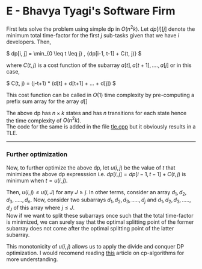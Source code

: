 # E - Bhavya Tyagi's Software Firm

First lets solve the problem using simple dp in $O(n^2 k)$. Let $dp[i][j]$ denote the minimum total time-factor for the first $j$ sub-tasks given that we have $i$ developers.
Then,

$
dp[i, j] = \min_{0 \leq t \leq j} \, \{dp[i-1, t-1] + C(t, j)\}
$

where $C(t, j)$ is a cost function of the subarray $a[t], a[t+1], .... , a[j]$ or in this case,

$
C(t, j) = (j-t+1) * (d[t] + d[t+1] + ... + d[j])
$

This cost function can be called in $O(1)$ time complexity by pre-computing a prefix sum array for the array $d[]$

The above dp has $n \times k$ states and has $n$ transitions for each state hence the time complexity of $O(n^2 k)$.<br>
The code for the same is added in the file [tle.cpp](https://github.com/GoMyno-IIT-Goa/Game-Of-Codes-2024/blob/main/GOC-II/E%20-%20Bhavya%20Tyagi's%20Software%20Firm/tle.cpp) but it obviously results in a TLE.

---

### Further optimization
Now, to further optimize the above dp, let $u(i,j)$ be the value of $t$ that minimizes the above dp expresssion i.e. $dp[i, j] = dp[i-1, t-1] + C(t, j)$ is minimum when $t = u(i,j)$.

Then, $u(i,j) \leq u(i, J)$ for any $J \geq j$. In other terms, consider an array $d_1, d_2, d_3, ..... ,d_n$. Now, consider two subarrays $d_1, d_2, d_3, ..... ,d_j$ and $d_1, d_2, d_3, ..... ,d_J$ of this array where $j \leq J$.<br>
Now if we want to split these subarrays once such that the total time-factor is minimized, we can surely say that the optimal splitting point of the former subarray does not come after the optimal splitting point  of the latter subarray.

This monotonicity of $u(i,j)$ allows us to apply the divide and conquer DP optimization. I would recomend reading [this](https://cp-algorithms.com/dynamic_programming/divide-and-conquer-dp.html) article on cp-algorithms for more understanding.